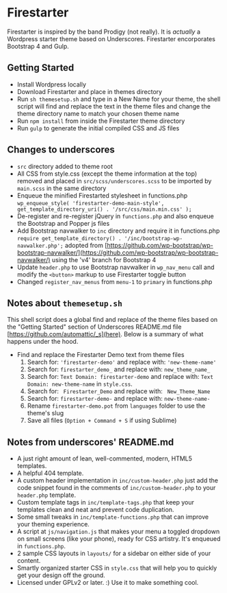 Firestarter
===

Firestarter is inspired by the band Prodigy (not really). It is _actually_ a Wordpress starter theme based on Underscores. Firestarter encorporates Bootstrap 4 and Gulp.

Getting Started
---------------
* Install Wordpress locally
* Download Firestarter and place in themes directory
* Run `sh themesetup.sh` and type in a New Name for your theme, the shell script will find and replace the text in the theme files and change the theme directory name to match your chosen theme name
* Run `npm install` from inside the Firestarter theme directory
* Run `gulp` to generate the initial compiled CSS and JS files

Changes to underscores
---------------
* `src` directory added to theme root
* All CSS from style.css (except the theme information at the top) removed and placed in `src/scss/underscores.scss` to be imported by `main.scss` in the same directory
* Enqueue the minified Firestarted stylesheet in functions.php `wp_enqueue_style( 'firestarter-demo-main-style', get_template_directory_uri() . '/src/css/main.min.css' );`
* De-register and re-register jQuery in `functions.php` and also enqueue the Bootstrap and Popper js files
* Add Bootstrap navwalker to `inc` directory and require it in functions.php `require get_template_directory() . '/inc/bootstrap-wp-navwalker.php';` adopted from [https://github.com/wp-bootstrap/wp-bootstrap-navwalker/](https://github.com/wp-bootstrap/wp-bootstrap-navwalker/) using the 'v4' branch for Bootstrap 4
* Update `header.php` to use Bootstrap navwalker in `wp_nav_menu` call and modify the `<button>` markup to use Firestarter toggle button
* Changed `register_nav_menus` from `menu-1` to `primary` in functions.php

Notes about `themesetup.sh`
---------------
This shell script does a global find and replace of the theme files based on the "Getting Started" section of Underscores README.md file [https://github.com/automattic/_s](here). Below is a summary of what happens under the hood.
* Find and replace the Firestarter Demo text from theme files
  1. Search for: `'firestarter-demo'` and replace with: `'new-theme-name'`
  2. Search for: `firestarter_demo_` and replace with: `new_theme_name_`
  3. Search for: `Text Domain: firestarter-demo` and replace with: `Text Domain: new-theme-name` in `style.css`.
  4. Search for: <code>&nbsp;Firestarter_Demo</code> and replace with: <code>&nbsp;New_Theme_Name</code>
  5. Search for: `firestarter-demo-` and replace with: `new-theme-name-`
  6. Rename `firestarter-demo.pot` from `languages` folder to use the theme's slug
  7. Save all files (`Option + Command + S` if using Sublime)


Notes from underscores' README.md
---------------

* A just right amount of lean, well-commented, modern, HTML5 templates.
* A helpful 404 template.
* A custom header implementation in `inc/custom-header.php` just add the code snippet found in the comments of `inc/custom-header.php` to your `header.php` template.
* Custom template tags in `inc/template-tags.php` that keep your templates clean and neat and prevent code duplication.
* Some small tweaks in `inc/template-functions.php` that can improve your theming experience.
* A script at `js/navigation.js` that makes your menu a toggled dropdown on small screens (like your phone), ready for CSS artistry. It's enqueued in `functions.php`.
* 2 sample CSS layouts in `layouts/` for a sidebar on either side of your content.
* Smartly organized starter CSS in `style.css` that will help you to quickly get your design off the ground.
* Licensed under GPLv2 or later. :) Use it to make something cool.